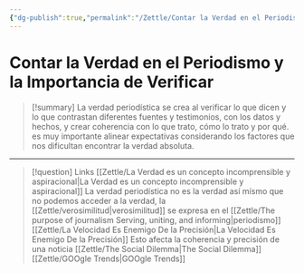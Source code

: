 ```yaml
---
{"dg-publish":true,"permalink":"/Zettle/Contar la Verdad en el Periodismo y la Importancia de Verificar/","title":"contar la verdad periodística","tags":["ZeType/Idea",""],"created":"2023-09-05T07:25:38.613-05:00","updated":"2023-09-09T18:22:05.297-05:00"}
---
```



# Contar la Verdad en el Periodismo y la Importancia de Verificar

> [!summary] 
> La verdad periodística se crea al verificar lo que dicen y lo que contrastan diferentes fuentes y testimonios, con los datos y hechos, y crear coherencia con lo que trato, cómo lo trato y por qué. es muy importante alinear expectativas considerando los factores que nos dificultan encontrar la verdad absoluta.

- - - 
> [!question] Links
> [[Zettle/La Verdad es un concepto incomprensible y aspiracional\|La Verdad es un concepto incomprensible y aspiracional]] La verdad periodística no es la verdad así mísmo que no podemos acceder a la verdad, la [[Zettle/verosimilitud\|verosimilitud]] se expresa en el [[Zettle/The purpose of journalism Serving, uniting, and informing\|periodismo]]
> [[Zettle/La Velocidad Es Enemigo De la Precisión\|La Velocidad Es Enemigo De la Precisión]] Esto afecta la coherencia y precisión de una noticia
> [[Zettle/The Social Dilemma\|The Social Dilemma]]
> [[Zettle/GOOgle Trends\|GOOgle Trends]]
